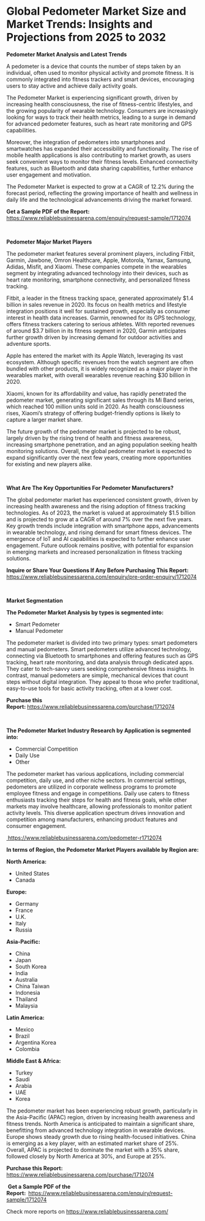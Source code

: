 <p><h1>Global Pedometer Market Size and Market Trends: Insights and Projections from 2025 to 2032</h1></p><p><strong>Pedometer Market Analysis and Latest Trends</strong></p>
<p><p>A pedometer is a device that counts the number of steps taken by an individual, often used to monitor physical activity and promote fitness. It is commonly integrated into fitness trackers and smart devices, encouraging users to stay active and achieve daily activity goals.</p><p>The Pedometer Market is experiencing significant growth, driven by increasing health consciousness, the rise of fitness-centric lifestyles, and the growing popularity of wearable technology. Consumers are increasingly looking for ways to track their health metrics, leading to a surge in demand for advanced pedometer features, such as heart rate monitoring and GPS capabilities.</p><p>Moreover, the integration of pedometers into smartphones and smartwatches has expanded their accessibility and functionality. The rise of mobile health applications is also contributing to market growth, as users seek convenient ways to monitor their fitness levels. Enhanced connectivity features, such as Bluetooth and data sharing capabilities, further enhance user engagement and motivation. </p><p>The Pedometer Market is expected to grow at a CAGR of 12.2% during the forecast period, reflecting the growing importance of health and wellness in daily life and the technological advancements driving the market forward.</p></p>
<p><strong>Get a Sample PDF of the Report:&nbsp;</strong> <a href="https://www.reliablebusinessarena.com/enquiry/request-sample/1712074?utm_campaign=2217&utm_medium=2&utm_source=Github&utm_content=ia&utm_term=05042025&utm_id=pedometer">https://www.reliablebusinessarena.com/enquiry/request-sample/1712074</a></p>
<p>&nbsp;</p>
<p><strong>Pedometer Major Market Players</strong></p>
<p><p>The pedometer market features several prominent players, including Fitbit, Garmin, Jawbone, Omron Healthcare, Apple, Motorola, Yamax, Samsung, Adidas, Misfit, and Xiaomi. These companies compete in the wearables segment by integrating advanced technology into their devices, such as heart rate monitoring, smartphone connectivity, and personalized fitness tracking.</p><p>Fitbit, a leader in the fitness tracking space, generated approximately $1.4 billion in sales revenue in 2020. Its focus on health metrics and lifestyle integration positions it well for sustained growth, especially as consumer interest in health data increases. Garmin, renowned for its GPS technology, offers fitness trackers catering to serious athletes. With reported revenues of around $3.7 billion in its fitness segment in 2020, Garmin anticipates further growth driven by increasing demand for outdoor activities and adventure sports.</p><p>Apple has entered the market with its Apple Watch, leveraging its vast ecosystem. Although specific revenues from the watch segment are often bundled with other products, it is widely recognized as a major player in the wearables market, with overall wearables revenue reaching $30 billion in 2020. </p><p>Xiaomi, known for its affordability and value, has rapidly penetrated the pedometer market, generating significant sales through its Mi Band series, which reached 100 million units sold in 2020. As health consciousness rises, Xiaomi’s strategy of offering budget-friendly options is likely to capture a larger market share.</p><p>The future growth of the pedometer market is projected to be robust, largely driven by the rising trend of health and fitness awareness, increasing smartphone penetration, and an aging population seeking health monitoring solutions. Overall, the global pedometer market is expected to expand significantly over the next few years, creating more opportunities for existing and new players alike.</p></p>
<p>&nbsp;</p>
<p><strong>What Are The Key Opportunities For Pedometer Manufacturers?</strong></p>
<p><p>The global pedometer market has experienced consistent growth, driven by increasing health awareness and the rising adoption of fitness tracking technologies. As of 2023, the market is valued at approximately $1.5 billion and is projected to grow at a CAGR of around 7% over the next five years. Key growth trends include integration with smartphone apps, advancements in wearable technology, and rising demand for smart fitness devices. The emergence of IoT and AI capabilities is expected to further enhance user engagement. Future outlook remains positive, with potential for expansion in emerging markets and increased personalization in fitness tracking solutions.</p></p>
<p><strong>Inquire or Share Your Questions If Any Before Purchasing This Report:</strong> <a href="https://www.reliablebusinessarena.com/enquiry/pre-order-enquiry/1712074?utm_campaign=2217&utm_medium=2&utm_source=Github&utm_content=ia&utm_term=05042025&utm_id=pedometer">https://www.reliablebusinessarena.com/enquiry/pre-order-enquiry/1712074</a></p>
<p>&nbsp;</p>
<p><strong>Market Segmentation</strong></p>
<p><strong>The Pedometer Market Analysis by types is segmented into:</strong></p>
<p><ul><li>Smart Pedometer</li><li>Manual Pedometer</li></ul></p>
<p><p>The pedometer market is divided into two primary types: smart pedometers and manual pedometers. Smart pedometers utilize advanced technology, connecting via Bluetooth to smartphones and offering features such as GPS tracking, heart rate monitoring, and data analysis through dedicated apps. They cater to tech-savvy users seeking comprehensive fitness insights. In contrast, manual pedometers are simple, mechanical devices that count steps without digital integration. They appeal to those who prefer traditional, easy-to-use tools for basic activity tracking, often at a lower cost.</p></p>
<p><strong>Purchase this Report:&nbsp;</strong><a href="https://www.reliablebusinessarena.com/purchase/1712074?utm_campaign=2217&utm_medium=2&utm_source=Github&utm_content=ia&utm_term=05042025&utm_id=pedometer">https://www.reliablebusinessarena.com/purchase/1712074</a></p>
<p>&nbsp;</p>
<p><strong>The Pedometer Market Industry Research by Application is segmented into:</strong></p>
<p><ul><li>Commercial Competition</li><li>Daily Use</li><li>Other</li></ul></p>
<p><p>The pedometer market has various applications, including commercial competition, daily use, and other niche sectors. In commercial settings, pedometers are utilized in corporate wellness programs to promote employee fitness and engage in competitions. Daily use caters to fitness enthusiasts tracking their steps for health and fitness goals, while other markets may involve healthcare, allowing professionals to monitor patient activity levels. This diverse application spectrum drives innovation and competition among manufacturers, enhancing product features and consumer engagement.</p></p>
<p><a href="https://www.reliablebusinessarena.com/pedometer-r1712074?utm_campaign=2217&utm_medium=2&utm_source=Github&utm_content=ia&utm_term=05042025&utm_id=pedometer">&nbsp;https://www.reliablebusinessarena.com/pedometer-r1712074</a></p>
<p><strong>In terms of Region, the Pedometer Market Players available by Region are:</strong></p>
<p>
    <p> <strong> North America: </strong>
        <ul>
            <li>United States</li>
            <li>Canada</li>
        </ul>
        </p> 
    <p> <strong> Europe: </strong>
        <ul>
            <li>Germany</li>
            <li>France</li>
            <li>U.K.</li>
            <li>Italy</li>
            <li>Russia</li>
        </ul>
        </p> 
    <p> <strong> Asia-Pacific: </strong>
        <ul>
            <li>China</li>
            <li>Japan</li>
            <li>South Korea</li>
            <li>India</li>
            <li>Australia</li>
            <li>China Taiwan</li>
            <li>Indonesia</li>
            <li>Thailand</li>
            <li>Malaysia</li>
        </ul>
        </p> 
    <p> <strong> Latin America: </strong>
        <ul>
            <li>Mexico</li>
            <li>Brazil</li>
            <li>Argentina Korea</li>
            <li>Colombia</li>
        </ul>
        </p> 
    <p> <strong> Middle East & Africa: </strong>
        <ul>
            <li>Turkey</li>
            <li>Saudi</li>
            <li>Arabia</li>
            <li>UAE</li>
            <li>Korea</li>
        </ul>
    </p>
    </p>
<p><p>The pedometer market has been experiencing robust growth, particularly in the Asia-Pacific (APAC) region, driven by increasing health awareness and fitness trends. North America is anticipated to maintain a significant share, benefitting from advanced technology integration in wearable devices. Europe shows steady growth due to rising health-focused initiatives. China is emerging as a key player, with an estimated market share of 25%. Overall, APAC is projected to dominate the market with a 35% share, followed closely by North America at 30%, and Europe at 25%.</p></p>
<p><strong>Purchase this Report: </strong><a href="https://www.reliablebusinessarena.com/purchase/1712074?utm_campaign=2217&utm_medium=2&utm_source=Github&utm_content=ia&utm_term=05042025&utm_id=pedometer">https://www.reliablebusinessarena.com/purchase/1712074</a></p>
<p>&nbsp;<strong>Get a Sample PDF of the Report:&nbsp;&nbsp;</strong><a href="https://www.reliablebusinessarena.com/enquiry/request-sample/1712074?utm_campaign=2217&utm_medium=2&utm_source=Github&utm_content=ia&utm_term=05042025&utm_id=pedometer">https://www.reliablebusinessarena.com/enquiry/request-sample/1712074</a></p>
<p><strong></strong></p>
<p>Check more reports on <a href="https://www.reliablebusinessarena.com/?utm_campaign=2217&utm_medium=2&utm_source=Github&utm_content=ia&utm_term=05042025&utm_id=pedometer">https://www.reliablebusinessarena.com/</a></p>